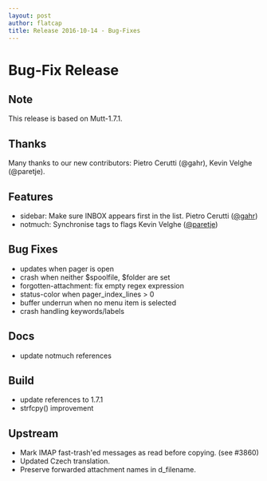 ```yaml
---
layout: post
author: flatcap
title: Release 2016-10-14 - Bug-Fixes
---
```


# Bug-Fix Release

## Note

This release is based on Mutt-1.7.1.

## Thanks

Many thanks to our new contributors: Pietro Cerutti (@gahr), Kevin Velghe
(@paretje).

## Features

- sidebar: Make sure INBOX appears first in the list. Pietro Cerutti
  ([@gahr](https://github.com/gahr))
- notmuch: Synchronise tags to flags Kevin Velghe
  ([@paretje](https://github.com/paretje))

## Bug Fixes

- updates when pager is open
- crash when neither $spoolfile, $folder are set
- forgotten-attachment: fix empty regex expression
- status-color when pager_index_lines > 0
- buffer underrun when no menu item is selected
- crash handling keywords/labels

## Docs

- update notmuch references

## Build

- update references to 1.7.1
- strfcpy() improvement

## Upstream

- Mark IMAP fast-trash'ed messages as read before copying. (see #3860)
- Updated Czech translation.
- Preserve forwarded attachment names in d_filename.

